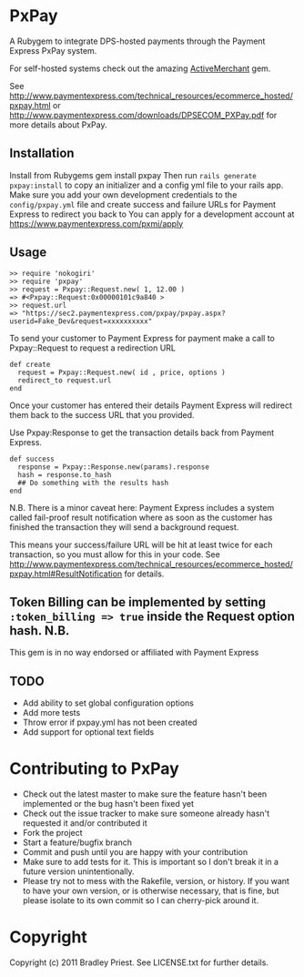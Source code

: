 PxPay
=======
A Rubygem to integrate DPS-hosted payments through the Payment Express PxPay system.

For self-hosted systems check out the amazing [ActiveMerchant](https://www.github.com/Shopify/active_merchant) gem.

See <http://www.paymentexpress.com/technical_resources/ecommerce_hosted/pxpay.html> or <http://www.paymentexpress.com/downloads/DPSECOM_PXPay.pdf> for more details about PxPay.

Installation
------------
Install from Rubygems
    gem install pxpay
Then run `rails generate pxpay:install` to copy an initializer and a config yml file to your rails app.
Make sure you add your own development credentials to the `config/pxpay.yml` file and create success and failure URLs for Payment Express to redirect you back to
You can apply for a development account at <https://www.paymentexpress.com/pxmi/apply>


Usage
-----
    >> require 'nokogiri'
    >> require 'pxpay'
    >> request = Pxpay::Request.new( 1, 12.00 )
    => #<Pxpay::Request:0x00000101c9a840 >
    >> request.url
    => "https://sec2.paymentexpress.com/pxpay/pxpay.aspx?userid=Fake_Dev&request=xxxxxxxxxx" 


To send your customer to Payment Express for payment make a call to Pxpay::Request to request a redirection URL
 
    def create
      request = Pxpay::Request.new( id , price, options )
      redirect_to request.url
    end
 
Once your customer has entered their details Payment Express will redirect them back to the success URL that you provided. 

Use Pxpay:Response to get the transaction details back from Payment Express.

    def success
      response = Pxpay::Response.new(params).response
      hash = response.to_hash
      ## Do something with the results hash
    end
 
N.B. There is a minor caveat here: Payment Express includes a system called fail-proof result notification where as soon as the customer has finished the transaction they will send a background request. 

This means your success/failure URL will be hit at least twice for each transaction, so you must allow for this in your code. See <http://www.paymentexpress.com/technical_resources/ecommerce_hosted/pxpay.html#ResultNotification> for details.


Token Billing can be implemented by setting `:token_billing => true` inside the Request option hash.
N.B.
----

This gem is in no way endorsed or affiliated with Payment Express

TODO
----
* Add ability to set global configuration options
* Add more tests
* Throw error if pxpay.yml has not been created
* Add support for optional text fields

Contributing to PxPay
===================== 
* Check out the latest master to make sure the feature hasn't been implemented or the bug hasn't been fixed yet
* Check out the issue tracker to make sure someone already hasn't requested it and/or contributed it
* Fork the project
* Start a feature/bugfix branch
* Commit and push until you are happy with your contribution
* Make sure to add tests for it. This is important so I don't break it in a future version unintentionally.
* Please try not to mess with the Rakefile, version, or history. If you want to have your own version, or is otherwise necessary, that is fine, but please isolate to its own commit so I can cherry-pick around it.

Copyright
=========

Copyright (c) 2011 Bradley Priest. See LICENSE.txt for
further details.

